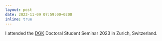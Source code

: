 ```yaml
---
layout: post
date: 2023-11-09 07:59:00+0200
inline: true
---
```


I attended the [DGK](https://dgk.badw.de/abteilung-ingenieurgeodaesie/aktivitaeten.html) Doctoral Student Seminar 2023 in Zurich, Switzerland.

